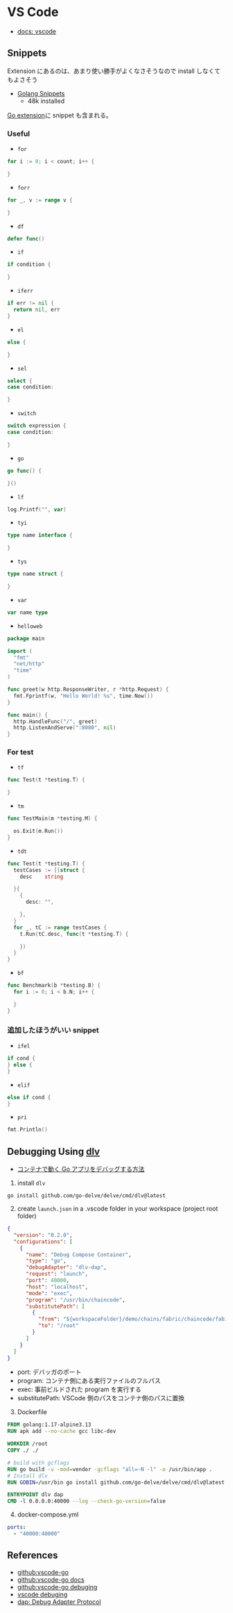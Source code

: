 # VS Code

- [docs: vscode](../ide/vscode/README.md)

## Snippets

Extension にあるのは、あまり使い勝手がよくなさそうなので install しなくてもよさそう

- [Golang Snippets](https://marketplace.visualstudio.com/items?itemName=honnamkuan.golang-snippets)
  - 48k installed

[Go extension](https://github.com/golang/vscode-go/wiki/features#code-editing)に snippet も含まれる。

### Useful

- `for`

```go
for i := 0; i < count; i++ {

}
```

- `forr`

```go
for _, v := range v {

}
```

- `df`

```go
defer func()
```

- `if`

```go
if condition {

}
```

- `iferr`

```go
if err != nil {
  return nil, err
}
```

- `el`

```go
else {

}
```

- `sel`

```go
select {
case condition:

}
```

- `switch`

```go
switch expression {
case condition:

}
```

- `go`

```go
go func() {

}()
```

- `lf`

```go
log.Printf("", var)
```

- `tyi`

```go
type name interface {

}
```

- `tys`

```go
type name struct {

}
```

- `var`

```go
var name type
```

- `helloweb`

```go
package main

import (
  "fmt"
  "net/http"
  "time"
)

func greet(w http.ResponseWriter, r *http.Request) {
  fmt.Fprintf(w, "Hello World! %s", time.Now())
}

func main() {
  http.HandleFunc("/", greet)
  http.ListenAndServe(":8080", nil)
}
```

### For test

- `tf`

```go
func Test(t *testing.T) {

}
```

- `tm`

```go
func TestMain(m *testing.M) {

  os.Exit(m.Run())
}
```

- `tdt`

```go
func Test(t *testing.T) {
  testCases := []struct {
    desc	string

  }{
    {
      desc: "",

    },
  }
  for _, tC := range testCases {
    t.Run(tC.desc, func(t *testing.T) {

    })
  }
}
```

- `bf`

```go
func Benchmark(b *testing.B) {
  for i := 0; i < b.N; i++ {

  }
}
```

### 追加したほうがいい snippet

- `ifel`

```go
if cond {
} else {
}
```

- `elif`

```go
else if cond {
}
```

- `pri`

```go
fmt.Println()
```

## Debugging Using [dlv](https://github.com/go-delve/delve)

- [コンテナで動く Go アプリをデバッグする方法](https://zenn.dev/skanehira/articles/2021-11-26-go-remote-debug)

1. install `dlv`

```
go install github.com/go-delve/delve/cmd/dlv@latest
```

2. create `launch.json` in a .vscode folder in your workspace (project root folder)

```json
{
  "version": "0.2.0",
  "configurations": [
    {
      "name": "Debug Compose Container",
      "type": "go",
      "debugAdapter": "dlv-dap",
      "request": "launch",
      "port": 40000,
      "host": "localhost",
      "mode": "exec",
      "program": "/usr/bin/chaincode",
      "substitutePath": [
        {
          "from": "${workspaceFolder}/demo/chains/fabric/chaincode/fabibc",
          "to": "/root"
        }
      ]
    }
  ]
}
```

- port: デバッガのポート
- program: コンテナ側にある実行ファイルのフルパス
- exec: 事前ビルドされた program を実行する
- substitutePath: VSCode 側のパスをコンテナ側のパスに置換

3. Dockerfile

```Dockerfile
FROM golang:1.17-alpine3.13
RUN apk add --no-cache gcc libc-dev

WORKDIR /root
COPY ./ ./

# build with gcflags
RUN go build -v -mod=vendor -gcflags "all=-N -l" -o /usr/bin/app .
# Install dlv
RUN GOBIN=/usr/bin go install github.com/go-delve/delve/cmd/dlv@latest

ENTRYPOINT dlv dap
CMD -l 0.0.0.0:40000 --log --check-go-version=false
```

4. docker-compose.yml

```yml
ports:
  - "40000:40000"
```

## References

- [github:vscode-go](https://github.com/golang/vscode-go)
- [github:vscode-go docs](https://github.com/golang/vscode-go/tree/master/docs)
- [github:vscode-go debuging](https://github.com/golang/vscode-go/blob/master/docs/debugging.md)
- [vscode debuging](https://code.visualstudio.com/docs/editor/debugging)
- [dap: Debug Adapter Protocol](https://github.com/Microsoft/debug-adapter-protocol)
